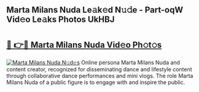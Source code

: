 ## Marta Milans Nuda Le𝚊k𝚎d N𝚞𝚍e - Part-oqW Vid𝚎o Le𝚊ks Photos UkHBJ

# <h2><a href="http://fbfqey.evod.top/?m=Marta+Milans+Nuda">🔗 👉🔴 Marta Milans Nuda Vid𝚎o Ph𝚘t𝚘s</a></h2>

[![Marta Milans Nuda N𝚞d𝚎s](https://i.imgur.com/8V9OHl7.gif)](http://fbfqey.evod.top/?m=Marta+Milans+Nuda)
Online persona Marta Milans Nuda and content creator, recognized for disseminating dance and lifestyle content through collaborative dance performances and mini vlogs. The role Marta Milans Nuda of a public figure is to engage with and inspire the public. 
